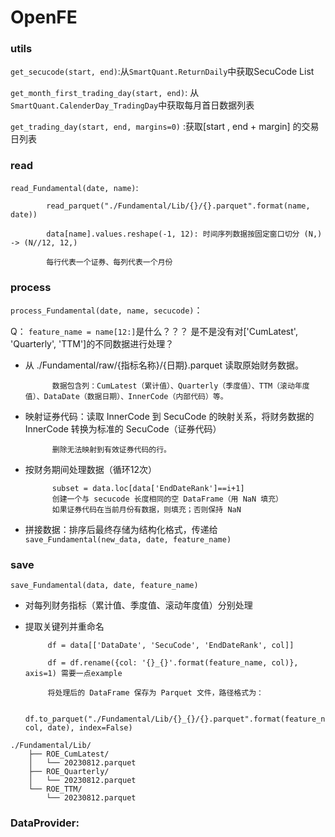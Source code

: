 # OpenFE
      
### utils

```get_secucode(start, end)```:从```SmartQuant.ReturnDaily```中获取SecuCode List

```get_month_first_trading_day(start, end)```: 从 ```SmartQuant.CalenderDay_TradingDay```中获取每月首日数据列表

```get_trading_day(start, end, margins=0)``` :获取[start , end + margin] 的交易日列表
      
### read
```read_Fundamental(date, name)```:
         
            read_parquet("./Fundamental/Lib/{}/{}.parquet".format(name, date))

            data[name].values.reshape(-1, 12): 时间序列数据按固定窗口切分 (N,) -> (N//12, 12,)
            
            每行代表一个证券、每列代表一个月份
            
### process
```process_Fundamental(date, name, secucode)```：

Q： ```feature_name = name[12:]```是什么？？？   是不是没有对['CumLatest', 'Quarterly', 'TTM']的不同数据进行处理？

- 从 ./Fundamental/raw/{指标名称}/{日期}.parquet 读取原始财务数据。

            数据包含列：CumLatest（累计值）、Quarterly（季度值）、TTM（滚动年度值）、DataDate（数据日期）、InnerCode（内部代码）等。

- 映射证券代码：读取 InnerCode 到 SecuCode 的映射关系，将财务数据的 InnerCode 转换为标准的 SecuCode（证券代码）

            删除无法映射到有效证券代码的行。

- 按财务期间处理数据（循环12次）

            subset = data.loc[data['EndDateRank']==i+1]    
            创建一个与 secucode 长度相同的空 DataFrame（用 NaN 填充）    
            如果证券代码在当前月份有数据，则填充；否则保持 NaN
  
- 拼接数据：排序后最终存储为结构化格式，传递给```save_Fundamental(new_data, date, feature_name)```

### save
```save_Fundamental(data, date, feature_name)```
- 对每列财务指标（累计值、季度值、滚动年度值）分别处理
-  提取关键列并重命名
  
            df = data[['DataDate', 'SecuCode', 'EndDateRank', col]]
   
            df = df.rename({col: '{}_{}'.format(feature_name, col)}, axis=1) 需要一点example
   
            将处理后的 DataFrame 保存为 Parquet 文件，路径格式为：
   
            df.to_parquet("./Fundamental/Lib/{}_{}/{}.parquet".format(feature_name, col, date), index=False)
```text
./Fundamental/Lib/
    ├── ROE_CumLatest/
    │   └── 20230812.parquet
    ├── ROE_Quarterly/
    │   └── 20230812.parquet
    └── ROE_TTM/
        └── 20230812.parquet
```
### DataProvider:

